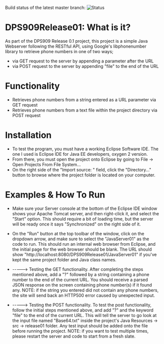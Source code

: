 Build status of the latest master branch:
![Status](https://travis-ci.org/PatMB30/DPS909Release01.svg?branch=master)

# DPS909Release01: What is it?
As part of the DPS909 Release 0.1 project, this project is a simple Java Webserver following the RESTful API,
using Google's libphonenumber library to retrieve phone numbers in one of two ways;
* via GET request to the server by appending a parameter after the URL
* via POST request to the server by appending "file" to the end of the URL

# Functionality

*   Retrieves phone numbers from a string entered as a URL parameter via GET request
*   Retrieves phone numbers from a text file within the project directory via POST request

# Installation
*   To test the program, you must have a working Eclipse Software IDE. The one I used is Eclipse IDE for Java EE
    developers, oxygen 2 version.
*   From there, you must open the project onto Eclipse by going to File -> Open Projects From File System...
*   On the right side of the "Import source: " field, click the "Directory..." button to browse where the project
    folder is located on your computer.
    
# Examples & How To Run
*   Make sure your Server console at the bottom of the Eclipse IDE window shows your Apache Tomcat server, and
    then right-click it, and select the "Start" option. This should require a bit of loading time, but the server
    will be ready once it says "Synchronized" on the right side of it.
*   On the "Run" button at the top toolbar of the window, click on the dropdown arrow, and make sure to select
    the "JavaServer01" as the code to run. This should run an internal web browser from Eclipse, and the initial
    page for the web browser should be blank. The URL should show "http://localhost:8080/DPS909Release01/JavaServer01"
    if you've kept the same project folder and Java class names.
    
*   -----> Testing the GET functionality.
    After completing the steps mentioned above, add a "?" followed by a string containing a phone number to the end 
    of the current URL. You should receive a parsed JSON response on the screen containing phone number(s) if it 
    found any. 
    NOTE: if the string you entered did not contain any phone numbers, the site will send back an HTTP500 error
          caused by unexpected input.
          
*   -----> Testing the POST functionality.
    To test the post functionality, follow the initial steps mentioned above, and add "?" and the keyword
    "file" to the end of the current URL. This will tell the server to go look at the input file named "Base64.txt"
    inside the project's Java Resources -> src -> release01 folder. Any test input should be added onto the file 
    before running the project.
    NOTE: if you want to test multiple times, please restart the server and code to start from a fresh slate.
    
